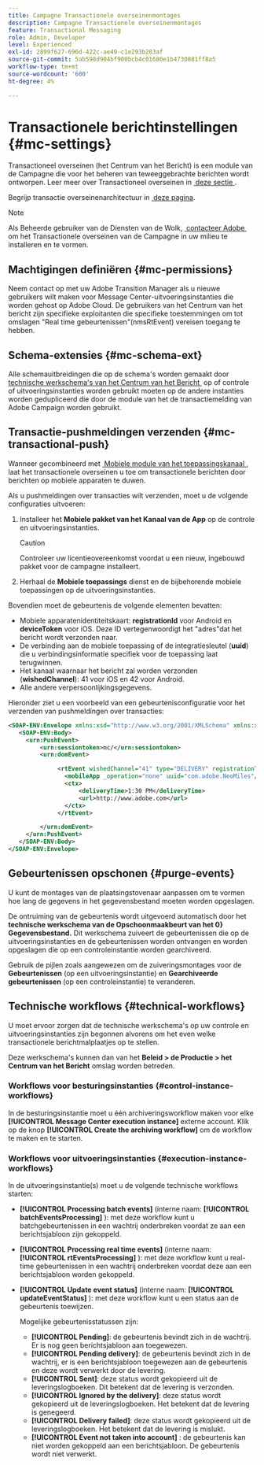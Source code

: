 ```yaml
---
title: Campagne Transactionele overseinenmontages
description: Campagne Transactionele overseinenmontages
feature: Transactional Messaging
role: Admin, Developer
level: Experienced
exl-id: 2899f627-696d-422c-ae49-c1e293b283af
source-git-commit: 5ab598d904bf900bcb4c01680e1b4730881ff8a5
workflow-type: tm+mt
source-wordcount: '600'
ht-degree: 4%

---
```


# Transactionele berichtinstellingen {#mc-settings}

Transactioneel overseinen (het Centrum van het Bericht) is een module van de Campagne die voor het beheren van teweeggebrachte berichten wordt ontworpen. Leer meer over Transactioneel overseinen in [&#x200B; deze sectie &#x200B;](../send/transactional.md).

Begrijp transactie overseinenarchitectuur in [&#x200B; deze pagina &#x200B;](../architecture/architecture.md#transac-msg-archi).


>[!NOTE]
>
>Als Beheerde gebruiker van de Diensten van de Wolk, [&#x200B; contacteer Adobe &#x200B;](../start/campaign-faq.md#support) om het Transactionele overseinen van de Campagne in uw milieu te installeren en te vormen.

## Machtigingen definiëren {#mc-permissions}

Neem contact op met uw Adobe Transition Manager als u nieuwe gebruikers wilt maken voor Message Center-uitvoeringsinstanties die worden gehost op Adobe Cloud. De gebruikers van het Centrum van het bericht zijn specifieke exploitanten die specifieke toestemmingen om tot omslagen &quot;Real time gebeurtenissen&quot;(nmsRtEvent) vereisen toegang te hebben.

## Schema-extensies  {#mc-schema-ext}

Alle schemauitbreidingen die op de schema&#39;s worden gemaakt door [&#x200B; technische werkschema&#39;s van het Centrum van het Bericht &#x200B;](#technical-workflows) op of controle of uitvoeringsinstanties worden gebruikt moeten op de andere instanties worden gedupliceerd die door de module van het de transactiemelding van Adobe Campaign worden gebruikt.

## Transactie-pushmeldingen verzenden {#mc-transactional-push}

Wanneer gecombineerd met [&#x200B; Mobiele module van het toepassingskanaal &#x200B;](../send/push.md), laat het transactionele overseinen u toe om transactionele berichten door berichten op mobiele apparaten te duwen.

Als u pushmeldingen over transacties wilt verzenden, moet u de volgende configuraties uitvoeren:

1. Installeer het **Mobiele pakket van het Kanaal van de App** op de controle en uitvoeringsinstanties.

   >[!CAUTION]
   >
   >Controleer uw licentieovereenkomst voordat u een nieuw, ingebouwd pakket voor de campagne installeert.

1. Herhaal de **Mobiele toepassings** dienst en de bijbehorende mobiele toepassingen op de uitvoeringsinstanties.

Bovendien moet de gebeurtenis de volgende elementen bevatten:

* Mobiele apparatenidentiteitskaart: **registrationId** voor Android en **deviceToken** voor iOS. Deze ID vertegenwoordigt het &quot;adres&quot;dat het bericht wordt verzonden naar.
* De verbinding aan de mobiele toepassing of de integratiesleutel (**uuid**) die u verbindingsinformatie specifiek voor de toepassing laat terugwinnen.
* Het kanaal waarnaar het bericht zal worden verzonden (**wishedChannel**): 41 voor iOS en 42 voor Android.
* Alle andere verpersoonlijkingsgegevens.

Hieronder ziet u een voorbeeld van een gebeurtenisconfiguratie voor het verzenden van pushmeldingen over transacties:

```xml
<SOAP-ENV:Envelope xmlns:xsd="http://www.w3.org/2001/XMLSchema" xmlns:xsi="http://www.w3.org/2001/XMLSchema-instance" xmlns:SOAP-ENV="http://schemas.xmlsoap.org/soap/envelope/">
   <SOAP-ENV:Body>
     <urn:PushEvent>
         <urn:sessiontoken>mc/</urn:sessiontoken>
         <urn:domEvent>

              <rtEvent wishedChannel="41" type="DELIVERY" registrationToken="2cefnefzef758398493srefzefkzq483974">
                <mobileApp _operation="none" uuid="com.adobe.NeoMiles"/>
                <ctx>
                    <deliveryTime>1:30 PM</deliveryTime>
                    <url>http://www.adobe.com</url>
                </ctx>
              </rtEvent>

         </urn:domEvent>
     </urn:PushEvent>           
   </SOAP-ENV:Body>
</SOAP-ENV:Envelope>
```

## Gebeurtenissen opschonen {#purge-events}

U kunt de montages van de plaatsingstovenaar aanpassen om te vormen hoe lang de gegevens in het gegevensbestand moeten worden opgeslagen.

De ontruiming van de gebeurtenis wordt uitgevoerd automatisch door het **technische werkschema van de Opschoonmaakbeurt van het 0&rbrace; Gegevensbestand.** Dit werkschema zuiveert de gebeurtenissen die op de uitvoeringsinstanties en de gebeurtenissen worden ontvangen en worden opgeslagen die op een controleinstantie worden gearchiveerd.

Gebruik de pijlen zoals aangewezen om de zuiveringsmontages voor de **Gebeurtenissen** (op een uitvoeringsinstantie) en **Gearchiveerde gebeurtenissen** (op een controleinstantie) te veranderen.


## Technische workflows {#technical-workflows}

U moet ervoor zorgen dat de technische werkschema&#39;s op uw controle en uitvoeringsinstanties zijn begonnen alvorens om het even welke transactionele berichtmalplaatjes op te stellen.

Deze werkschema&#39;s kunnen dan van het **Beleid > de Productie > het Centrum van het Bericht** omslag worden betreden.

### Workflows voor besturingsinstanties {#control-instance-workflows}

In de besturingsinstantie moet u één archiveringsworkflow maken voor elke **[!UICONTROL Message Center execution instance]** externe account. Klik op de knop **[!UICONTROL Create the archiving workflow]** om de workflow te maken en te starten.

### Workflows voor uitvoeringsinstanties {#execution-instance-workflows}

In de uitvoeringsinstantie(s) moet u de volgende technische workflows starten:

* **[!UICONTROL Processing batch events]** (interne naam: **[!UICONTROL batchEventsProcessing]** ): met deze workflow kunt u batchgebeurtenissen in een wachtrij onderbreken voordat ze aan een berichtsjabloon zijn gekoppeld.
* **[!UICONTROL Processing real time events]** (interne naam: **[!UICONTROL rtEventsProcessing]** ): met deze workflow kunt u real-time gebeurtenissen in een wachtrij onderbreken voordat deze aan een berichtsjabloon worden gekoppeld.
* **[!UICONTROL Update event status]** (interne naam: **[!UICONTROL updateEventStatus]** ): met deze workflow kunt u een status aan de gebeurtenis toewijzen.

  Mogelijke gebeurtenisstatussen zijn:

   * **[!UICONTROL Pending]**: de gebeurtenis bevindt zich in de wachtrij. Er is nog geen berichtsjabloon aan toegewezen.
   * **[!UICONTROL Pending delivery]**: de gebeurtenis bevindt zich in de wachtrij, er is een berichtsjabloon toegewezen aan de gebeurtenis en deze wordt verwerkt door de levering.
   * **[!UICONTROL Sent]**: deze status wordt gekopieerd uit de leveringslogboeken. Dit betekent dat de levering is verzonden.
   * **[!UICONTROL Ignored by the delivery]**: deze status wordt gekopieerd uit de leveringslogboeken. Het betekent dat de levering is genegeerd.
   * **[!UICONTROL Delivery failed]**: deze status wordt gekopieerd uit de leveringslogboeken. Het betekent dat de levering is mislukt.
   * **[!UICONTROL Event not taken into account]** : de gebeurtenis kan niet worden gekoppeld aan een berichtsjabloon. De gebeurtenis wordt niet verwerkt.
